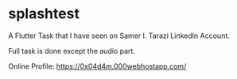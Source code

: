 # splashtest

A Flutter Task that I have seen on Samer I. Tarazi LinkedIn Account.

Full task is done except the audio part.

Online Profile: https://0x04d4m.000webhostapp.com/
